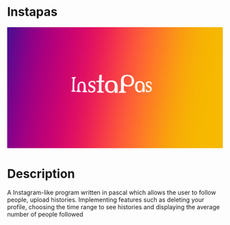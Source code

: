 # Instapas

![Instapas](ip.jpg)

# Description
A Instagram-like program written in pascal which allows the user to follow people, upload histories.
Implementing features such as deleting your profile, choosing the time range to see histories and displaying the average number of people followed
